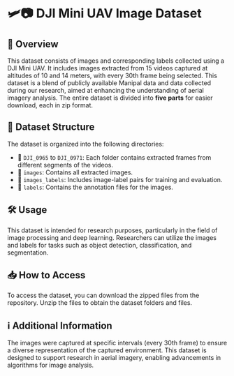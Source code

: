 # 🛩️📷 DJI Mini UAV Image Dataset

## 📜 Overview

This dataset consists of images and corresponding labels collected using a DJI Mini UAV. It includes images extracted from 15 videos captured at altitudes of 10 and 14 meters, with every 30th frame being selected. This dataset is a blend of publicly available Manipal data and data collected during our research, aimed at enhancing the understanding of aerial imagery analysis. The entire dataset is divided into **five parts** for easier download, each in zip format.

## 📂 Dataset Structure

The dataset is organized into the following directories:

- 📁 `DJI_0965` to `DJI_0971`: Each folder contains extracted frames from different segments of the videos.
- 📁 `images`: Contains all extracted images.
- 📁 `images_labels`: Includes image-label pairs for training and evaluation.
- 📁 `labels`: Contains the annotation files for the images.

## 🛠️ Usage

This dataset is intended for research purposes, particularly in the field of image processing and deep learning. Researchers can utilize the images and labels for tasks such as object detection, classification, and segmentation.

## 📥 How to Access

To access the dataset, you can download the zipped files from the repository. Unzip the files to obtain the dataset folders and files.

## ℹ️ Additional Information

The images were captured at specific intervals (every 30th frame) to ensure a diverse representation of the captured environment. This dataset is designed to support research in aerial imagery, enabling advancements in algorithms for image analysis.
